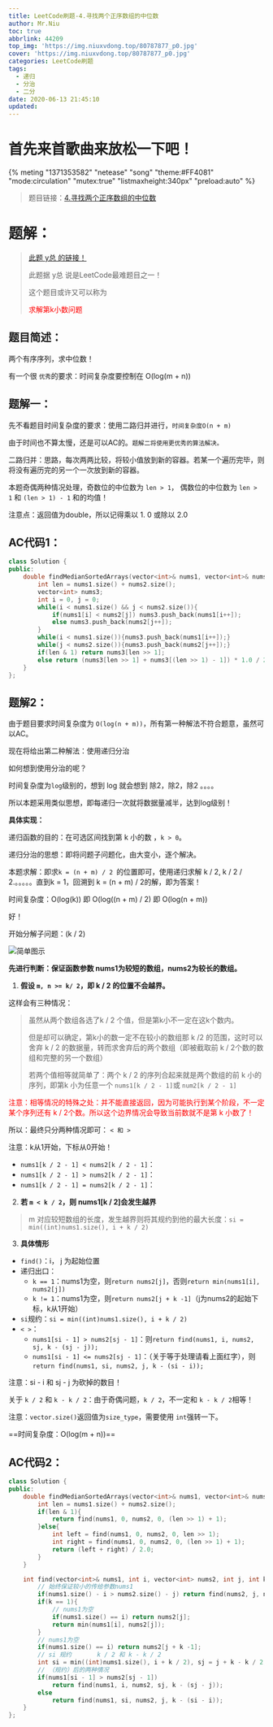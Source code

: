 ```yaml
---
title: LeetCode刷题-4.寻找两个正序数组的中位数
author: Mr.Niu
toc: true
abbrlink: 44209
top_img: 'https://img.niuxvdong.top/80787877_p0.jpg'
cover: 'https://img.niuxvdong.top/80787877_p0.jpg'
categories: LeetCode刷题
tags:
  - 递归
  - 分治
  - 二分
date: 2020-06-13 21:45:10
updated:
---
```






# 首先来首歌曲来放松一下吧！

{% meting "1371353582" "netease" "song" "theme:#FF4081" "mode:circulation" "mutex:true" "listmaxheight:340px" "preload:auto"  %}





> 题目链接：[4.寻找两个正序数组的中位数](https://leetcode-cn.com/problems/median-of-two-sorted-arrays/)



# 题解：



> [此题 y总 的链接！](https://www.acwing.com/solution/content/50/)
>
> 此题据 y总 说是LeetCode最难题目之一！
>
> 这个题目或许又可以称为 <p style="color: red;">求解第k小数问题</p> 



## 题目简述：



两个有序序列，求中位数！

有一个很 `优秀`的要求：时间复杂度要控制在 O(log(m + n))



## 题解一：

先不看题目时间复杂度的要求：使用二路归并进行，`时间复杂度O(n + m)`



由于时间也不算太慢，还是可以AC的。`题解二将使用更优秀的算法解决。`



二路归并：思路，每次两两比较，将较小值放到新的容器。若某一个遍历完毕，则将没有遍历完的另一个一次放到新的容器。



本题奇偶两种情况处理，奇数位的中位数为 `len > 1`， 偶数位的中位数为 `len > 1` 和 `(len > 1) - 1` 和的均值！ 

注意点：返回值为double，所以记得乘以 1. 0 或除以 2.0



## AC代码1：



```c++
class Solution {
public:
    double findMedianSortedArrays(vector<int>& nums1, vector<int>& nums2) {
        int len = nums1.size() + nums2.size();
        vector<int> nums3;
        int i = 0, j = 0;
        while(i < nums1.size() && j < nums2.size()){
            if(nums1[i] < nums2[j]) nums3.push_back(nums1[i++]);
            else nums3.push_back(nums2[j++]);
        }
        while(i < nums1.size()){nums3.push_back(nums1[i++]);}
        while(j < nums2.size()){nums3.push_back(nums2[j++]);}
        if(len & 1) return nums3[len >> 1];
        else return (nums3[len >> 1] + nums3[(len >> 1) - 1]) * 1.0 / 2;
    }
};
```



## 题解2：

由于题目要求时间复杂度为 `O(log(n + m))`，所有第一种解法不符合题意，虽然可以AC。



现在将给出第二种解法：使用递归分治

如何想到使用分治的呢？

时间复杂度为`log`级别的，想到 log 就会想到 除2，除2，除2 。。。。

所以本题采用类似思想，即每递归一次就将数据量减半，达到log级别！



**具体实现：**

递归函数的目的：在可选区间找到第 k 小的数 ，`k > 0`。

递归分治的思想：即将问题子问题化，由大变小，逐个解决。



本题求解：即求`k = (n + m) / 2 `的位置即可，使用递归求解 k / 2, k / 2 / 2.。。。。。直到k = 1，回溯到 k = (n + m) / 2的解，即为答案！

时间复杂度：O(log(k)) 即 O(log((n + m) /  2) 即 O(log(n + m))

好！

开始分解子问题：(k / 2)



![简单图示](https://cdn.jsdelivr.net/gh/niuxvdong/pic@latest/2020/06/13/b65882b67720b835f09698285c07a792.png)



**先进行判断：保证函数参数 nums1为较短的数组，nums2为较长的数组。**



1. **假设 `m, n >= k/ 2`，即 k / 2 的位置不会越界。**



这样会有三种情况：

> 虽然从两个数组各选了k / 2 个值，但是第k小不一定在这k个数内。
>
> 但是却可以确定，第k小的数一定不在较小的数组那 k /2 的范围，这时可以舍弃 k  / 2 的数据量，转而求舍弃后的两个数组（即被截取前 k / 2个数的数组和完整的另一个数组）
>
> 若两个值相等就简单了：两个 k / 2 的序列合起来就是两个数组的前 k 小的序列，即第k 小为任意一个 `nums1[k / 2 - 1]`或 `num2[k / 2 - 1]`

<p style="color: red">注意：相等情况的特殊之处：并不能直接返回，因为可能执行到某个阶段，不一定某个序列还有 k / 2个数。所以这个边界情况会导致当前数就不是第 k 小数了！</p>

所以：最终只分两种情况即可： `< 和 >`

注意：k从1开始，下标从0开始！



- `nums1[k / 2 - 1] < nums2[k / 2 - 1]`：
- `nums1[k / 2 - 1] > nums2[k / 2 - 1]`：
- `nums1[k / 2 - 1] = nums2[k / 2 - 1]`：





2. **若 `m < k / 2`，则 nums1[k / 2]会发生越界**



> m 对应较短数组的长度，发生越界则将其规约到他的最大长度：`si = min((int)nums1.size(), i + k / 2)`



3. **具体情形**



- `find()`：i， j 为起始位置
- 递归出口：
  - `k == 1`：nums1为空，则`return nums2[j]`，否则`return min(nums1[i], nums2[j]) `
  - `k != 1`：nums1为空，则`return nums2[j + k -1]`（j为nums2的起始下标，k从1开始）
- `si`规约：`si = min((int)nums1.size(), i + k / 2)`
- `< >`：
  - `nums1[si - 1] > nums2[sj - 1]`：则`return find(nums1, i, nums2, sj, k - (sj - j));   `
  - `nums1[si - 1] <= nums2[sj - 1]`：（关于等于处理请看上面红字），则`return find(nums1, si, nums2, j, k - (si - i));`

注意：si - i 和 sj - j 为砍掉的数目！



关于 `k / 2` 和 `k - k / 2`：由于奇偶问题，`k / 2`，不一定和 `k - k / 2`相等！



注意：`vector.size()`返回值为`size_type`，需要使用 `int`强转一下。



==时间复杂度：O(log(m + n))==

## AC代码2：



```c++
class Solution {
public:
    double findMedianSortedArrays(vector<int>& nums1, vector<int>& nums2) {
        int len = nums1.size() + nums2.size();
        if(len & 1){
            return find(nums1, 0, nums2, 0, (len >> 1) + 1);
        }else{
            int left = find(nums1, 0, nums2, 0, len >> 1);
            int right = find(nums1, 0, nums2, 0, (len >> 1) + 1);
            return (left + right) / 2.0;
        }
    }

    int find(vector<int>& nums1, int i, vector<int> nums2, int j, int k){
        // 始终保证较小的传给参数nums1
        if(nums1.size() - i > nums2.size() - j) return find(nums2, j, nums1, i, k);
        if(k == 1){
            // nums1为空
            if(nums1.size() == i) return nums2[j];
            return min(nums1[i], nums2[j]);
        }
        // nums1为空
        if(nums1.size() == i) return nums2[j + k -1];
        // si 规约       k / 2 和 k - k / 2
        int si = min((int)nums1.size(), i + k / 2), sj = j + k - k / 2;
        // （规约）后的两种情况
        if(nums1[si - 1] > nums2[sj - 1]) 
            return find(nums1, i, nums2, sj, k - (sj - j));   
        else
            return find(nums1, si, nums2, j, k - (si - i));
    }
};
```

